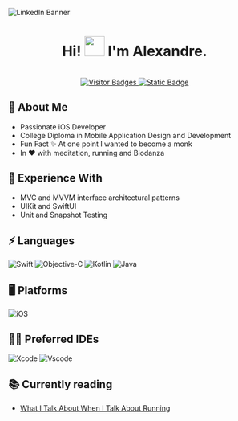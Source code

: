 ![LinkedIn Banner](https://github.com/user-attachments/assets/c6b36c23-3089-43d5-a2fe-bcb541bfc153)

<h1 align="center">Hi! <img src="https://github.com/sudnyeshtalekar/sudnyeshtalekar/blob/master/Assets/Hi.gif" width="40px"> I'm Alexandre.</h1>
<p align="center"><br/>
  <a href="">
    <img alt="Visitor Badges" src="https://visitor-badge.laobi.icu/badge?page_id=alexandregravelle.alexandregravelle">
  </a>
  <a href="https://www.linkedin.com/in/alexandre-gravelle/">
    <img alt="Static Badge" src="https://img.shields.io/badge/LinkedIn-blue?logo=linkedIn">
  </a>
</p>

## 🙋 About Me
* Passionate iOS Developer
* College Diploma in Mobile Application Design and Development
* Fun Fact ✨ At one point I wanted to become a monk
* In ❤️ with meditation, running and Biodanza

## 🧠 Experience With
* MVC and MVVM interface architectural patterns
* UIKit and SwiftUI
* Unit and Snapshot Testing

## ⚡ Languages 
![Swift](https://img.shields.io/badge/swift-F54A2A?style=for-the-badge&logo=swift&logoColor=white) ![Objective-C](https://img.shields.io/badge/OBJECTIVE--C-%233A95E3.svg?style=for-the-badge&logo=apple&logoColor=white) ![Kotlin](https://img.shields.io/badge/Kotlin-0095D5?&style=for-the-badge&logo=kotlin&logoColor=white) ![Java](https://img.shields.io/badge/java-%23ED8B00.svg?style=for-the-badge&logo=openjdk&logoColor=white)

## 🖥️ Platforms
![iOS](https://img.shields.io/badge/iOS-000000?style=for-the-badge&logo=ios&logoColor=white)

## 👨‍💻 Preferred IDEs
![Xcode](https://img.shields.io/badge/Xcode-007ACC?style=for-the-badge&logo=Xcode&logoColor=white) ![Vscode](https://img.shields.io/badge/Vscode-007ACC?style=for-the-badge&logo=visual-studio-code&logoColor=white)

## 📚 Currently reading
* [What I Talk About When I Talk About Running](https://www.goodreads.com/book/show/2195464.What_I_Talk_About_When_I_Talk_About_Running)
